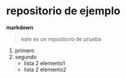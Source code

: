 # repositorio de ejemplo

**markdown**

> este es un repositorio de prueba

1. primero
2. segundo
    - lista 2 elemento1
    - lista 2 elemento2
